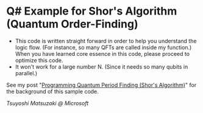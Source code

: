 # Q# Example for Shor's Algorithm (Quantum Order-Finding)

- This code is written straight forward in order to help you understand the logic flow. (For instance, so many QFTs are called inside my function.) When you have learned core essence in this code, please proceed to optimize this code.
- It won't work for a large number N. (Since it needs so many qubits in parallel.)

See my post "[Programming Quantum Period Finding (Shor's Algorithm)](https://tsmatz.wordpress.com/2019/06/04/quantum-integer-factorization-by-shor-period-finding-algorithm/)" for the background of this sample code.

*Tsuyoshi Matsuzaki @ Microsoft*

